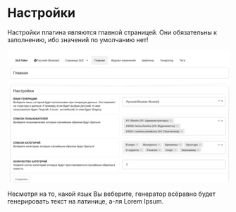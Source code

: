# Настройки

Настройки плагина являются главной страницей. Они обязательны к заполнению, ибо значений по умолчанию нет!

![Настройки (пример)](assets/setting.png)

Несмотря на то, какой язык Вы веберите, генератор всёравно будет генерировать текст на латинице, а-ля Lorem Ipsum.